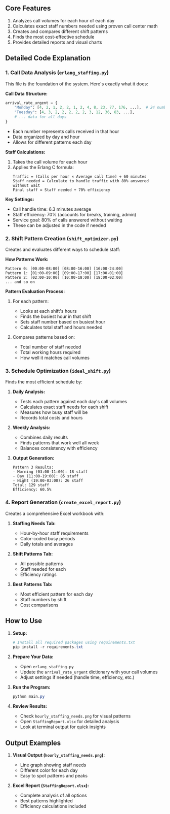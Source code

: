 ## Core Features

1. Analyzes call volumes for each hour of each day
2. Calculates exact staff numbers needed using proven call center math
3. Creates and compares different shift patterns
4. Finds the most cost-effective schedule
5. Provides detailed reports and visual charts

## Detailed Code Explanation

### 1. Call Data Analysis (`erlang_staffing.py`)

This file is the foundation of the system. Here's exactly what it does:

**Call Data Structure:**
```python
arrival_rate_urgent = {
    "Monday": [4, 2, 1, 2, 2, 1, 2, 4, 8, 23, 77, 176, ...],  # 24 numbers for each hour
    "Tuesday": [4, 3, 2, 2, 2, 2, 2, 3, 12, 36, 83, ...],
    # ... data for all days
}
```
- Each number represents calls received in that hour
- Data organized by day and hour
- Allows for different patterns each day

**Staff Calculations:**
1. Takes the call volume for each hour
2. Applies the Erlang C formula:
   ```
   Traffic = (Calls per hour × Average call time) ÷ 60 minutes
   Staff needed = Calculate to handle traffic with 80% answered without wait
   Final staff = Staff needed ÷ 70% efficiency
   ```

**Key Settings:**
- Call handle time: 6.3 minutes average
- Staff efficiency: 70% (accounts for breaks, training, admin)
- Service goal: 80% of calls answered without waiting
- These can be adjusted in the code if needed

### 2. Shift Pattern Creation (`shift_optimizer.py`)

Creates and evaluates different ways to schedule staff:

**How Patterns Work:**
```
Pattern 0: [00:00-08:00] [08:00-16:00] [16:00-24:00]
Pattern 1: [01:00-09:00] [09:00-17:00] [17:00-01:00]
Pattern 2: [02:00-10:00] [10:00-18:00] [18:00-02:00]
... and so on
```

**Pattern Evaluation Process:**
1. For each pattern:
   - Looks at each shift's hours
   - Finds the busiest hour in that shift
   - Sets staff number based on busiest hour
   - Calculates total staff and hours needed

2. Compares patterns based on:
   - Total number of staff needed
   - Total working hours required
   - How well it matches call volumes

### 3. Schedule Optimization (`ideal_shift.py`)

Finds the most efficient schedule by:

1. **Daily Analysis:**
   - Tests each pattern against each day's call volumes
   - Calculates exact staff needs for each shift
   - Measures how busy staff will be
   - Records total costs and hours

2. **Weekly Analysis:**
   - Combines daily results
   - Finds patterns that work well all week
   - Balances consistency with efficiency

3. **Output Generation:**
   ```
   Pattern 3 Results:
   - Morning (03:00-11:00): 18 staff
   - Day (11:00-19:00): 85 staff
   - Night (19:00-03:00): 26 staff
   Total: 129 staff
   Efficiency: 60.5%
   ```

### 4. Report Generation (`create_excel_report.py`)

Creates a comprehensive Excel workbook with:

1. **Staffing Needs Tab:**
   - Hour-by-hour staff requirements
   - Color-coded busy periods
   - Daily totals and averages

2. **Shift Patterns Tab:**
   - All possible patterns
   - Staff needed for each
   - Efficiency ratings

3. **Best Patterns Tab:**
   - Most efficient pattern for each day
   - Staff numbers by shift
   - Cost comparisons

## How to Use

1. **Setup:**
   ```powershell
   # Install all required packages using requirements.txt
   pip install -r requirements.txt

2. **Prepare Your Data:**
   - Open `erlang_staffing.py`
   - Update the `arrival_rate_urgent` dictionary with your call volumes
   - Adjust settings if needed (handle time, efficiency, etc.)

3. **Run the Program:**
   ```powershell
   python main.py
   ```

4. **Review Results:**
   - Check `hourly_staffing_needs.png` for visual patterns
   - Open `StaffingReport.xlsx` for detailed analysis
   - Look at terminal output for quick insights

## Output Examples

1. **Visual Output (`hourly_staffing_needs.png`):**
   - Line graph showing staff needs
   - Different color for each day
   - Easy to spot patterns and peaks

2. **Excel Report (`StaffingReport.xlsx`):**
   - Complete analysis of all options
   - Best patterns highlighted
   - Efficiency calculations included




